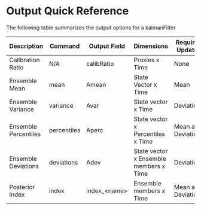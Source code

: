 # Output Quick Reference

The following table summarizes the output options for a kalmanFilter

Description | Command | Output Field | Dimensions | Required Updates
----------- | ------- | ----------- | ---------- | ----------------
Calibration Ratio | N/A | calibRatio | Proxies x Time | None
Ensemble Mean | mean | Amean | State Vector x Time | Mean
Ensemble Variance | variance | Avar | State vector x Time | Deviations
Ensemble Percentiles | percentiles | Aperc | State vector x Percentiles x Time | Mean and Deviations
Ensemble Deviations | deviations | Adev | State vector x Ensemble members x Time | Deviations
Posterior Index | index | index_&lt;name&gt; | Ensemble members x Time | Mean and Deviations
